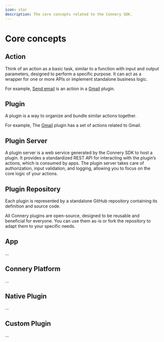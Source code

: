 ```yaml
---
icon: star
description: The core concepts related to the Connery SDK.
---
```


# Core concepts

## Action

Think of an action as a basic task, similar to a function with input and output parameters, designed to perform a specific purpose. It can act as a wrapper for one or more APIs or implement standalone business logic.

For example, [Send email](https://github.com/connery-io/gmail/blob/main/src/actions/sendEmail.ts) is an action in a [Gmail](https://github.com/connery-io/gmail) plugin.

## Plugin

A plugin is a way to organize and bundle similar actions together.

For example, The [Gmail](https://github.com/connery-io/gmail) plugin has a set of actions related to Gmail.

## Plugin Server[​](https://sdk.connery.io/docs/introduction/core-concepts#plugin-server) <a href="#plugin-server" id="plugin-server"></a>

A plugin server is a web service generated by the Connery SDK to host a plugin. It provides a standardized REST API for interacting with the plugin’s actions, which is consumed by apps. The plugin server takes care of authorization, input validation, and logging, allowing you to focus on the core logic of your actions.

## Plugin Repository

Each plugin is represented by a standalone GitHub repository containing its definition and source code.&#x20;

All Connery plugins are open-source, designed to be reusable and beneficial for everyone. You can use them as-is or fork the repository to adapt them to your specific needs.

## App

...

## Connery Platform

...

## Native Plugin

...

## Custom Plugin

...

